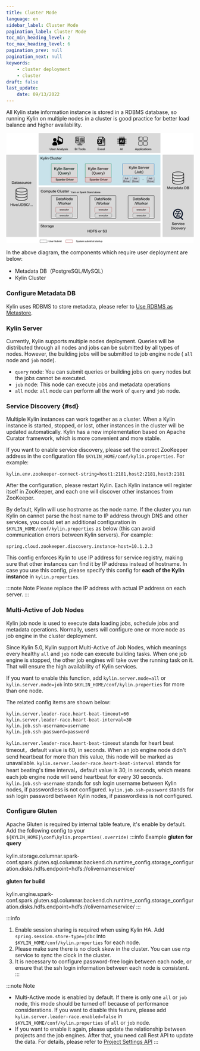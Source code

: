 ```yaml
---
title: Cluster Mode
language: en
sidebar_label: Cluster Mode
pagination_label: Cluster Mode
toc_min_heading_level: 2
toc_max_heading_level: 6
pagination_prev: null
pagination_next: null
keywords:
    - cluster deployment
    - cluster
draft: false
last_update:
    date: 09/13/2022
---
```


All Kylin state information instance is stored in a RDBMS database, so running Kylin on multiple nodes in a cluster is good practice for better load balance and higher availability.

![Deployment Architecture](images/deployment_arc.svg)

In the above diagram, the components which require user deployment are below:

- Metadata DB（PostgreSQL/MySQL）
- Kylin Cluster

### Configure Metadata DB

Kylin uses RDBMS to store metadata, please refer to [Use RDBMS as Metastore](./intro.md).

### Kylin Server

Currently, Kylin supports multiple nodes deployment. Queries will be distributed through all nodes and jobs can be submitted by all types of nodes. However, the building jobs will be submitted to job engine node ( `all` node and `job` node).

- `query` node: You can submit queries or building jobs on `query` nodes but the jobs cannot be executed.
- `job` node: This node can execute jobs and metadata operations
- `all` node: `all` node can perform all the work of `query` and `job` node.

### Service Discovery {#sd}
Multiple Kylin instances can work together as a cluster. When a Kylin instance is started, stopped, or lost, other instances in the cluster will be updated automatically. Kylin has a new implementation based on Apache Curator framework, which is more convenient and more stable.

If you want to enable service discovery, please set the correct ZooKeeper address in the configuration file `$KYLIN_HOME/conf/kylin.properties`. For example:

```properties
kylin.env.zookeeper-connect-string=host1:2181,host2:2181,host3:2181
```

After the configuration, please restart Kylin. Each Kylin instance will register itself in ZooKeeper, and each one will discover other instances from ZooKeeper.

By default, Kylin will use hostname as the node name. If the cluster you run Kylin on cannot parse the host name to IP address through DNS and other services, you could set an additional configuration in  `$KYLIN_HOME/conf/kylin.properties` as below (this can avoid communication errors between Kylin servers). For example:

```properties
spring.cloud.zookeeper.discovery.instance-host=10.1.2.3
```

This config enforces Kylin to use IP address for service registry, making sure that other instances can find it by IP address instead of hostname. In case you use this config, please specify this config for **each of the Kylin instance** in `kylin.properties`.

:::note Note
Please replace the IP address with actual IP address on each server.
:::

### Multi-Active of Job Nodes

Kylin job node is used to execute data loading jobs, schedule jobs and metadata operations. Normally, users will configure one or more node as job engine in the cluster deployment.

Since Kylin 5.0, Kylin support Multi-Active of Job Nodes, which meanings every healthy `all` and `job` node can execute building tasks. When one job engine is stopped, the other job engines will take over the running task on it. That will ensure the high availability of Kylin services.

If you want to enable this function, add `kylin.server.mode=all` or `kylin.server.mode=job` into `$KYLIN_HOME/conf/kylin.properties` for more than one node.

The related config items are shown below:
```properties
kylin.server.leader-race.heart-beat-timeout=60
kylin.server.leader-race.heart-beat-interval=30
kylin.job.ssh-username=username
kylin.job.ssh-password=password
```
`kylin.server.leader-race.heart-beat-timeout` stands for heart beat timeout，default value is 60, in seconds. When an job engine node didn't send heartbeat for more than this value, this node will be marked as unavailable.
`kylin.server.leader-race.heart-beat-interval` stands for heart beating's time interval，default value is 30, in seconds, which means each job engine node will send heartbeat for every 30 seconds.
`kylin.job.ssh-username` stands for ssh login username between Kylin nodes, if passwordless is not configured.
`kylin.job.ssh-password` stands for ssh login password between Kylin nodes, if passwordless is not configured.

### Configure Gluten
   Apache Gluten is required by internal table feature, it's enable by default. Add the following config to your `${KYLIN_HOME}\conf\kylin.properties(.override)`
   :::info Example
   **gluten for query**<br></br>
   kylin.storage.columnar.spark-conf.spark.gluten.sql.columnar.backend.ch.runtime_config.storage_configuration.disks.hdfs.endpoint=hdfs://olivernameservice/<br></br>
   **gluten for build**<br></br>
   kylin.engine.spark-conf.spark.gluten.sql.columnar.backend.ch.runtime_config.storage_configuration.disks.hdfs.endpoint=hdfs://olivernameservice/
   :::


:::info
1. Enable session sharing is required when using Kylin HA. Add `spring.session.store-type=jdbc` into `$KYLIN_HOME/conf/kylin.properties` for each node.
2. Please make sure there is no clock skew in the cluster. You can use `ntp` service to sync the clock in the cluster.
3. It is necessary to configure password-free login between each node, or ensure that the ssh login information between each node is consistent.
:::

:::note Note
- Multi-Active mode is enabled by default. If there is only one `all` or `job` node, this mode should be turned off because of performance considerations. If you want to disable this feature, please add `kylin.server.leader-race.enabled=false` in `$KYLIN_HOME/conf/kylin.properties` of `all` or `job` node.
- If you want to enable it again, please update the relationship between projects and the job engines. After that, you need call Rest API to update the data. For details, please refer to [Project Settings API](../restapi/project_api.md)
:::